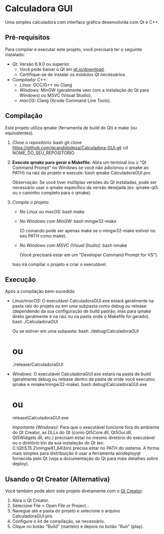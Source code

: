 # Calculadora GUI

Uma simples calculadora com interface gráfica desenvolvida com Qt e C++.

## Pré-requisitos

Para compilar e executar este projeto, você precisará ter o seguinte instalado:

* *Qt:* Versão 6.9.0 ou superior.
    * Você pode baixar o Qt em [qt.io/download](https://www.qt.io/download).
    * Certifique-se de instalar os módulos Qt necessários.
* *Compilador C++:*
    * *Linux:* GCC/G++ ou Clang
    * *Windows:* MinGW (geralmente vem com a instalação do Qt para Windows) ou MSVC (Visual Studio).
    * *macOS:* Clang (Xcode Command Line Tools).

## Compilação

Este projeto utiliza qmake (ferramenta de build do Qt) e make (ou equivalentes).

1.  *Clone o repositório:*
    bash
    git clone https://github.com/gcandidodesa/Calculadora-GUI.git
    cd NOME_DO_SEU_REPOSITORIO
    

2.  **Execute qmake para gerar o Makefile:**
    Abra um terminal (ou o "Qt Command Prompt" no Windows se você não adicionou o qmake ao PATH) na raiz do projeto e execute:
    bash
    qmake CalculadoraGUI.pro
    
    Observação: Se você tiver múltiplas versões do Qt instaladas, pode ser necessário usar o qmake específico da versão desejada (ex: qmake-qt5 ou o caminho completo para o qmake).

3.  *Compile o projeto:*
    * *No Linux ou macOS:*
        bash
        make
        
    * *No Windows com MinGW:*
        bash
        mingw32-make
        
        (O comando pode ser apenas make se o mingw32-make estiver no seu PATH como make).
    * *No Windows com MSVC (Visual Studio):*
        bash
        nmake
        
        (Você precisará estar em um "Developer Command Prompt for VS").

    Isso irá compilar o projeto e criar o executável.

## Execução

Após a compilação bem-sucedida:

* *Linux/macOS:*
    O executável CalculadoraGUI.exe estará geralmente na pasta raiz do projeto ou em uma subpasta como debug ou release (dependendo da sua configuração de build padrão, mas para qmake direto geralmente é na raiz ou na pasta onde o Makefile foi gerado).
    bash
    ./CalculadoraGUI
    
    Ou se estiver em uma subpasta:
    bash
    ./debug/CalculadoraGUI
    # ou
    ./release/CalculadoraGUI
    

* *Windows:*
    O executável CalculadoraGUI.exe estará na pasta de build (geralmente debug ou release dentro da pasta de onde você executou qmake e nmake/mingw32-make).
    bash
    debug\CalculadoraGUI.exe
    # ou
    release\CalculadoraGUI.exe
    
    *Importante (Windows):* Para que o executável funcione fora do ambiente do Qt Creator, as DLLs do Qt (como Qt5Core.dll, Qt5Gui.dll, Qt5Widgets.dll, etc.) precisam estar no mesmo diretório do executável ou o diretório bin da sua instalação do Qt (ex: C:\Qt\5.15.2\mingw81_64\bin) precisa estar no PATH do sistema. A forma mais simples para distribuição é usar a ferramenta windeployqt fornecida pelo Qt (veja a documentação do Qt para mais detalhes sobre deploy).

## Usando o Qt Creator (Alternativa)

Você também pode abrir este projeto diretamente com o [Qt Creator](https://www.qt.io/product/development-tools):

1.  Abra o Qt Creator.
2.  Selecione File > Open File or Project...
3.  Navegue até a pasta do projeto e selecione o arquivo CalculadoraGUI.pro.
4.  Configure o kit de compilação, se necessário.
5.  Clique no botão "Build" (martelo) e depois no botão "Run" (play).
